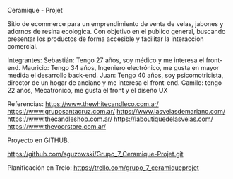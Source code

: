 Ceramique - Projet

Sitio de ecommerce para un emprendimiento de venta de velas, jabones y adornos de resina ecologica.
Con objetivo en el publico general, buscando presentar los productos de forma accesible y facilitar la interaccion comercial.

Integrantes: 
Sebastián: Tengo 27 años, soy médico y me interesa el front-end.
Mauricio: Tengo 34 años, Ingeniero electrónico, me gusta en mayor medida el desarrollo back-end.
Juan: Tengo 40 años, soy psicomotricista, director de un hogar de anciano y me interesa el front-end.
Camilo: tengo 22 años, Mecatronico, me gusta el front y el diseño UX

Referencias:
    https://www.thewhitecandleco.com.ar/
    https://www.gruposantacruz.com.ar/
    https://www.lasvelasdemariano.com/
    https://www.thecandleshop.com.ar/
    https://laboutiquedelasvelas.com/
    https://www.thevoorstore.com.ar/

Proyecto en GITHUB.

https://github.com/sguzowski/Grupo_7_Ceramique-Projet.git

Planificación en Trelo:
https://trello.com/grupo_7_ceramiqueprojet